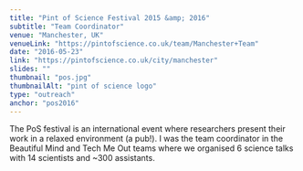 ```yaml
---
title: "Pint of Science Festival 2015 &amp; 2016"
subtitle: "Team Coordinator"
venue: "Manchester, UK"
venueLink: "https://pintofscience.co.uk/team/Manchester+Team"
date: "2016-05-23"
link: "https://pintofscience.co.uk/city/manchester"
slides: ""
thumbnail: "pos.jpg"
thumbnailAlt: "pint of science logo"
type: "outreach"
anchor: "pos2016"
---
```

The PoS festival is an international event where researchers present their work in a relaxed environment (a pub!). I was the team coordinator in the Beautiful Mind and Tech Me Out teams where we organised 6 science talks with 14 scientists and ~300 assistants.